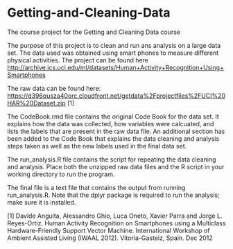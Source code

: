 # Getting-and-Cleaning-Data
The course project for the Getting and Cleaning Data course

The purpose of this project is to clean and run ans analysis on a large data set.  The data used was obtained using smart phones to measure different physical activities.  The project can be found here http://archive.ics.uci.edu/ml/datasets/Human+Activity+Recognition+Using+Smartphones

The raw data can be found here: https://d396qusza40orc.cloudfront.net/getdata%2Fprojectfiles%2FUCI%20HAR%20Dataset.zip [1]

The CodeBook.rmd file contains the original Code Book for the data set.  It explains how the data was collected, how variables were calcuated, and lists the labels that are present in the raw data file.  An additional section has been added to the Code Book that explains the data cleaning and analysis steps taken as well as the new labels used in the final data set.

The run_analysis.R file contains the script for repeating the data cleaning and analysis.  Place both the unzipped raw data files and the R script in your working directory to run the program.

The final file is a text file that contains the output from running run_analysis.R.  Note that the dplyr package is required to run the analysis; make sure it is installed.

[1] Davide Anguita, Alessandro Ghio, Luca Oneto, Xavier Parra and Jorge L. Reyes-Ortiz. Human Activity Recognition on Smartphones using a Multiclass Hardware-Friendly Support Vector Machine. International Workshop of Ambient Assisted Living (IWAAL 2012). Vitoria-Gasteiz, Spain. Dec 2012